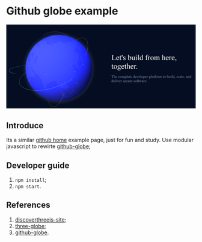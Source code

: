 # Github globe example

![EVONET](/static/globe.png)

## Introduce

Its a similar [github home](https://github.com/home) example page, just for fun and study. Use modular javascript to rewirte [github-globe](https://github.com/janarosmonaliev/github-globe);

## Developer guide
1. `npm install`;
2. `npm start`.

## References
1. [discoverthreejs-site](https://github.com/looeee/discoverthreejs-site);
2. [three-globe](https://github.com/vasturiano/three-globe);
3. [github-globe](https://github.com/janarosmonaliev/github-globe).
